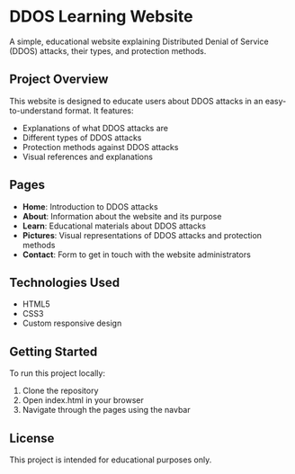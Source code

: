 
# DDOS Learning Website

A simple, educational website explaining Distributed Denial of Service (DDOS) attacks, their types, and protection methods.

## Project Overview

This website is designed to educate users about DDOS attacks in an easy-to-understand format. It features:

- Explanations of what DDOS attacks are
- Different types of DDOS attacks
- Protection methods against DDOS attacks
- Visual references and explanations

## Pages

- **Home**: Introduction to DDOS attacks
- **About**: Information about the website and its purpose
- **Learn**: Educational materials about DDOS attacks
- **Pictures**: Visual representations of DDOS attacks and protection methods
- **Contact**: Form to get in touch with the website administrators

## Technologies Used

- HTML5
- CSS3
- Custom responsive design

## Getting Started

To run this project locally:

1. Clone the repository
2. Open index.html in your browser
3. Navigate through the pages using the navbar

## License

This project is intended for educational purposes only.
